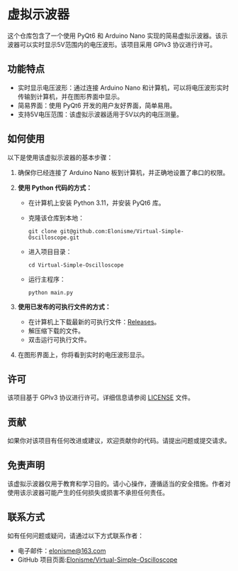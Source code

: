 # 虚拟示波器

这个仓库包含了一个使用 PyQt6 和 Arduino Nano 实现的简易虚拟示波器。该示波器可以实时显示5V范围内的电压波形。该项目采用 GPlv3 协议进行许可。

## 功能特点

- 实时显示电压波形：通过连接 Arduino Nano 和计算机，可以将电压波形实时传输到计算机，并在图形界面中显示。
- 简易界面：使用 PyQt6 开发的用户友好界面，简单易用。
- 支持5V电压范围：该虚拟示波器适用于5V以内的电压测量。

## 如何使用

以下是使用该虚拟示波器的基本步骤：

1. 确保你已经连接了 Arduino Nano 板到计算机，并正确地设置了串口的权限。

2. **使用 Python 代码的方式：**

   - 在计算机上安装 Python 3.11，并安装 PyQt6 库。
   - 克隆该仓库到本地：

     ```
     git clone git@github.com:Elonisme/Virtual-Simple-Oscilloscope.git
     ```

   - 进入项目目录：

     ```
     cd Virtual-Simple-Oscilloscope
     ```

   - 运行主程序：

     ```
     python main.py
     ```

3. **使用已发布的可执行文件的方式：**

   - 在计算机上下载最新的可执行文件：[Releases](https://github.com/Elonisme/Virtual-Simple-Oscilloscope/releases)。
   - 解压缩下载的文件。
   - 双击运行可执行文件。

4. 在图形界面上，你将看到实时的电压波形显示。

## 许可

该项目基于 GPlv3 协议进行许可。详细信息请参阅 [LICENSE](LICENSE) 文件。

## 贡献

如果你对该项目有任何改进或建议，欢迎贡献你的代码。请提出问题或提交请求。

## 免责声明

该虚拟示波器仅用于教育和学习目的。请小心操作，遵循适当的安全措施。作者对使用该示波器可能产生的任何损失或损害不承担任何责任。

## 联系方式

如有任何问题或疑问，请通过以下方式联系作者：

- 电子邮件：elonisme@163.com
- GitHub 项目页面:[Elonisme/Virtual-Simple-Oscilloscope](https://github.com/Elonisme/Virtual-Simple-Oscilloscope)
